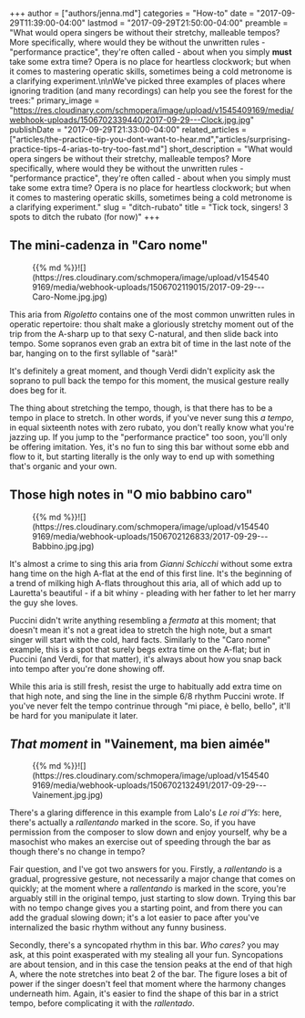 +++
author = ["authors/jenna.md"]
categories = "How-to"
date = "2017-09-29T11:39:00-04:00"
lastmod = "2017-09-29T21:50:00-04:00"
preamble = "What would opera singers be without their stretchy, malleable tempos? More specifically, where would they be without the unwritten rules - \"performance practice\", they're often called - about when you simply **must** take some extra time? Opera is no place for heartless clockwork; but when it comes to mastering operatic skills, sometimes being a cold metronome is a clarifying experiment.\n\nWe've picked three examples of places where ignoring tradition (and many recordings) can help you see the forest for the trees:"
primary_image = "https://res.cloudinary.com/schmopera/image/upload/v1545409169/media/webhook-uploads/1506702339440/2017-09-29---Clock.jpg.jpg"
publishDate = "2017-09-29T21:33:00-04:00"
related_articles = ["articles/the-practice-tip-you-dont-want-to-hear.md","articles/surprising-practice-tips-4-arias-to-try-too-fast.md"]
short_description = "What would opera singers be without their stretchy, malleable tempos? More specifically, where would they be without the unwritten rules - &quot;performance practice&quot;, they&#039;re often called - about when you simply must take some extra time? Opera is no place for heartless clockwork; but when it comes to mastering operatic skills, sometimes being a cold metronome is a clarifying experiment."
slug = "ditch-rubato"
title = "Tick tock, singers! 3 spots to ditch the rubato (for now)"
+++

## The mini-cadenza in "Caro nome"

<figure data-type="image">{{% md %}}![](https://res.cloudinary.com/schmopera/image/upload/v1545409169/media/webhook-uploads/1506702119015/2017-09-29---Caro-Nome.jpg.jpg)
</figure>

This aria from *Rigoletto* contains one of the most common unwritten rules in operatic repertoire: thou shalt make a gloriously stretchy moment out of the trip from the A-sharp up to that sexy C-natural, and then slide back into tempo. Some sopranos even grab an extra bit of time in the last note of the bar, hanging on to the first syllable of "sarà!"

It's definitely a great moment, and though Verdi didn't explicity ask the soprano to pull back the tempo for this moment, the musical gesture really does beg for it. 

The thing about stretching the tempo, though, is that there has to be a tempo in place to stretch. In other words, if you've never sung this *a tempo*, in equal sixteenth notes with zero rubato, you don't really know what you're jazzing up. If you jump to the "performance practice" too soon, you'll only be offering imitation. Yes, it's no fun to sing this bar without some ebb and flow to it, but starting literally is the only way to end up with something that's organic and your own. 

## Those high notes in "O mio babbino caro"

<figure data-type="image">{{% md %}}![](https://res.cloudinary.com/schmopera/image/upload/v1545409169/media/webhook-uploads/1506702126833/2017-09-29---Babbino.jpg.jpg)
</figure>

It's almost a crime to sing this aria from *Gianni Schicchi* without some extra hang time on the high A-flat at the end of this first line. It's the beginning of a trend of milking high A-flats throughout this aria, all of which add up to Lauretta's beautiful - if a bit whiny - pleading with her father to let her marry the guy she loves. 

Puccini didn't write anything resembling a *fermata* at this moment; that doesn't mean it's not a great idea to stretch the high note, but a smart singer will start with the cold, hard facts. Similarly to the "Caro nome" example, this is a spot that surely begs extra time on the A-flat; but in Puccini (and Verdi, for that matter), it's always about how you snap back into tempo after you're done showing off.

While this aria is still fresh, resist the urge to habitually add extra time on that high note, and sing the line in the simple 6/8 rhythm Puccini wrote. If you've never felt the tempo contrinue through "mi piace, è bello, bello", it'll be hard for you manipulate it later.

## *That moment* in "Vainement, ma bien aimée"

<figure data-type="image">{{% md %}}![](https://res.cloudinary.com/schmopera/image/upload/v1545409169/media/webhook-uploads/1506702132491/2017-09-29---Vainement.jpg.jpg)
</figure>

There's a glaring difference in this example from Lalo's *Le roi d'Ys*: here, there's actually a *rallentando* marked in the score. So, if you have permission from the composer to slow down and enjoy yourself, why be a masochist who makes an exercise out of speeding through the bar as though there's no change in tempo?

Fair question, and I've got two answers for you. Firstly, a *rallentando* is a gradual, progressive gesture, not necessarily a major change that comes on quickly; at the moment where a *rallentando* is marked in the score, you're arguably still in the original tempo, just starting to slow down. Trying this bar with no tempo change gives you a starting point, and from there you can add the gradual slowing down; it's a lot easier to pace after you've internalized the basic rhythm without any funny business.

Secondly, there's a syncopated rhythm in this bar. *Who cares?* you may ask, at this point exasperated with my stealing all your fun. Syncopations are about tension, and in this case the tension peaks at the end of that high A, where the note stretches into beat 2 of the bar. The figure loses a bit of power if the singer doesn't feel that moment where the harmony changes underneath him. Again, it's easier to find the shape of this bar in a strict tempo, before complicating it with the *rallentado*.


